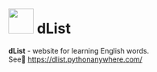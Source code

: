 # <img width="50px" src="https://i.ibb.co/K6NBxfk/2024-04-02-01-04-25.png"> dList
<b>dList</b> -  website for learning English words.<br>
See🙈 https://dlist.pythonanywhere.com/

